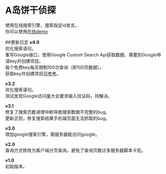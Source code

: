 # A岛饼干侦探
使用在线搜索引擎，搜索指定id发言。    
你可以使用[在线demo](http://h.nimingban.ml)    

##更新日志
**v4.0**    
优化搜索语句。    
重写Google接口，使用Google Custom Search Api获取数据，需要到Google申请key并创建项目。    
每个免费key每天限制100次查询（即100页数据）。    
获取key并创建项目[可参考](http://www.cnblogs.com/yilongm/p/5508038.html)。    

**v3.2**    
优化搜索语句。    
测试发现Google访问量大会要求输入验证码，待解决。     

**v3.1**    
修复了搜索页数递增中断导致搜索数据不完整的bug。    
更新正则，修复搜索结果手机端页面无法抓取的bug。    

**v3.0**    
增加google搜索引擎，需服务器能访问google。    

**v2.0**    
查询方式修改为客户端分页查询，避免了查询页数过多服务器脚本卡死。    

**v1.0**    
初始版本。